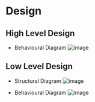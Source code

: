 
# Design

## High Level Design 
* Behavioural Diagram
![image](https://user-images.githubusercontent.com/86421554/125201238-d366e700-e28b-11eb-904c-8b06e846e3be.png)


## Low Level Design 
* Structural Diagram
![image](https://user-images.githubusercontent.com/86421554/125201269-f1cce280-e28b-11eb-9dff-a26a5f1e5c4b.png)


* Behavioural Diagram
![image](https://user-images.githubusercontent.com/86421554/125201294-17f28280-e28c-11eb-8925-70da8d671841.png)

